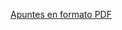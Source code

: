 [Apuntes en formato PDF](<https://github.com/JesusGonzalezAbril/grupos-anillos/blob/main/main.pdf?raw=true>)